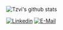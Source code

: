 

![Tzvi's github stats](https://github-readme-stats.vercel.app/api?username=TzviGreenfeld&show_icons=true&title_color=fff&icon_color=79ff97&text_color=9f9f9f&bg_color=151515)

[![Linkedin](https://img.shields.io/badge/linked-in-369?style=flat-square&logo=linkedin&logoColor=white&color=blue)](https://www.linkedin.com/in/tzvigr/)
[![E-Mail](https://img.shields.io/badge/email-reveal-2a8?style=flat-square&logo=gmail&logoColor=white)](mailto:tzvigreenfield@gmail.com)

